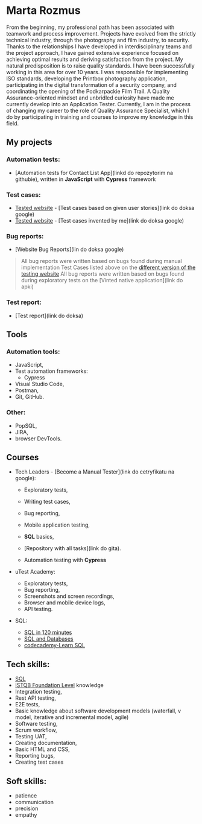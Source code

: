  # Marta Rozmus
From the beginning, my professional path has been associated with teamwork and process improvement. Projects have evolved from the strictly technical industry, through the photography and film industry, to security. Thanks to the relationships I have developed in interdisciplinary teams and the project approach, I have gained extensive experience focused on achieving optimal results and deriving satisfaction from the project. My natural predisposition is to raise quality standards. I have been successfully working in this area for over 10 years. I was responsible for implementing ISO standards, developing the Printbox photography application, participating in the digital transformation of a security company, and coordinating the opening of the Podkarpackie Film Trail. A Quality Assurance-oriented mindset and unbridled curiosity have made me currently develop into an Application Tester. Currently, I am in the process of changing my career to the role of Quality Assurance Specialist, which I do by participating in training and courses to improve my knowledge in this field.
## My projects
### Automation tests:
* [Automation tests for Contact List App](linkd do repozytorim na githubie), written in **JavaScript** with **Cypress** framework
### Test cases:
* [Tested website](https://thinking-tester-contact-list.herokuapp.com/) - [Test cases based on given user stories](link do doksa google)
* [Tested website](https://thinking-tester-contact-list.herokuapp.com/) - [Test cases invented by me](link do doksa google)
### Bug reports:
* [Website Bug Reports](lin do doksa google)
> All bug reports were written based on bugs found during manual implementation Test Cases listed above on the [different version of the testing website](https://thinking-tester-contact-list.herokuapp.com/)
> All bug reports were written based on bugs found during exploratory tests on the [Vinted native application](link do apki)
### Test report:
* [Test report](link do doksa)
## Tools
### Automation tools:
- JavaScript,
- Test automation frameworks:
  - Cypress
- Visual Studio Code, 
- Postman,
- Git, GitHub.
### Other:
- PopSQL,
- JIRA,
- browser DevTools.
## Courses
- Tech Leaders - [Become a Manual Tester](link do cetryfikatu na google):

  - Exploratory tests,
  - Writing test cases,
  - Bug reporting,
  - Mobile application testing,
  - **SQL** basics,
  - [Repository with all tasks](link do gita).
  
  - Automation testing with **Cypress**
- uTest Academy:
  - Exploratory tests,
  - Bug reporting,
  - Screenshots and screen recordings,
  - Browser and mobile device logs,
  - API testing.
- SQL:
  - [SQL in 120 minutes](https://www.kursysql.pl/szkolenie-sql-w-120-minut/)
  - [SQL and Databases](https://www.freecodecamp.org/news/sql-and-databases-full-course/)
  - [codecademy-Learn SQL](https://www.codecademy.com/enrolled/courses/learn-sql)

## Tech skills:
- [SQL](https://support.microsoft.com/pl-pl/topic/j%C4%99zyk-access-sql-podstawowe-poj%C4%99cia-s%C5%82ownictwo-i-sk%C5%82adnia-444d0303-cde1-424e-9a74-e8dc3e460671)
- [ISTQB Foundation Level](https://sjsi.org/ist-qb/do-pobrania/) knowledge
- Integration testing, 
- Rest API testing, 
- E2E tests,
- Basic knowledge about software development models (waterfall, v model, iterative and incremental model, agile)
- Software testing,
- Scrum workflow,
- Testing UAT,
- Creating documentation,
- Basic HTML and CSS,
- Reporting bugs,
- Creating test cases

## Soft skills:
- patience
- communication
- precision
- empathy

